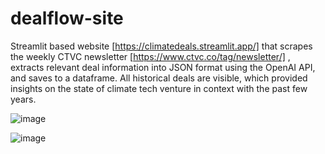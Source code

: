 # dealflow-site
Streamlit based website [https://climatedeals.streamlit.app/] that scrapes the weekly CTVC newsletter [https://www.ctvc.co/tag/newsletter/] , extracts relevant deal information into JSON format using the OpenAI API, and saves to a dataframe. All historical deals are visible, which provided insights on the state of climate tech venture in context with the past few years.

![image](https://github.com/user-attachments/assets/ac8fcb0e-6127-4396-960a-8012d6a5d0a3)

![image](https://github.com/user-attachments/assets/d17abb42-edd2-4e1a-b930-66247f3803c0)

